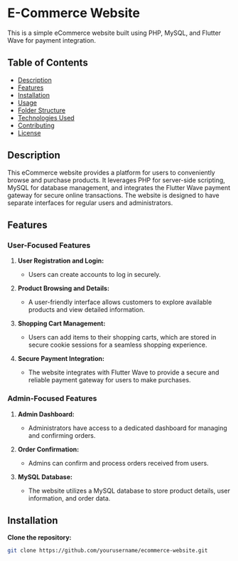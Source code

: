 # E-Commerce Website

This is a simple eCommerce website built using PHP, MySQL, and Flutter Wave for payment integration.

## Table of Contents

- [Description](#description)
- [Features](#features)
- [Installation](#installation)
- [Usage](#usage)
- [Folder Structure](#folder-structure)
- [Technologies Used](#technologies-used)
- [Contributing](#contributing)
- [License](#license)

## Description

This eCommerce website provides a platform for users to conveniently browse and purchase products. It leverages PHP for server-side scripting, MySQL for database management, and integrates the Flutter Wave payment gateway for secure online transactions. The website is designed to have separate interfaces for regular users and administrators.

## Features

### User-Focused Features

1. **User Registration and Login:**

   - Users can create accounts to log in securely.

2. **Product Browsing and Details:**

   - A user-friendly interface allows customers to explore available products and view detailed information.

3. **Shopping Cart Management:**

   - Users can add items to their shopping carts, which are stored in secure cookie sessions for a seamless shopping experience.

4. **Secure Payment Integration:**
   - The website integrates with Flutter Wave to provide a secure and reliable payment gateway for users to make purchases.

### Admin-Focused Features

1. **Admin Dashboard:**

   - Administrators have access to a dedicated dashboard for managing and confirming orders.

2. **Order Confirmation:**

   - Admins can confirm and process orders received from users.

3. **MySQL Database:**
   - The website utilizes a MySQL database to store product details, user information, and order data.

## Installation

**Clone the repository:**

```bash
git clone https://github.com/yourusername/ecommerce-website.git
```
